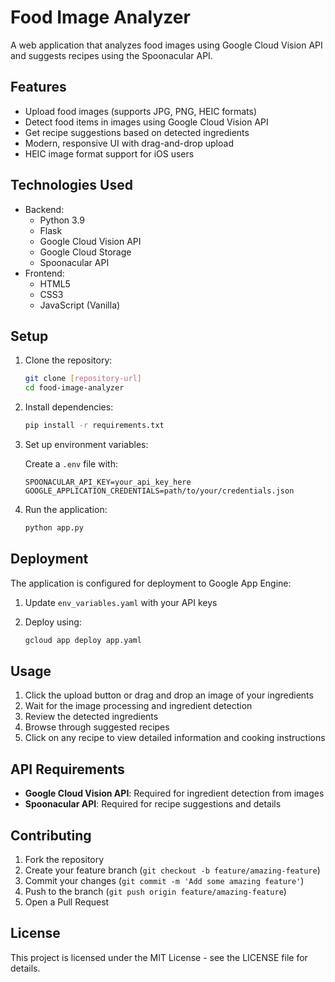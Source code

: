 # Food Image Analyzer

A web application that analyzes food images using Google Cloud Vision API and suggests recipes using the Spoonacular API.

## Features

- Upload food images (supports JPG, PNG, HEIC formats)
- Detect food items in images using Google Cloud Vision API
- Get recipe suggestions based on detected ingredients
- Modern, responsive UI with drag-and-drop upload
- HEIC image format support for iOS users

## Technologies Used

- Backend:
  - Python 3.9
  - Flask
  - Google Cloud Vision API
  - Google Cloud Storage
  - Spoonacular API
- Frontend:
  - HTML5
  - CSS3
  - JavaScript (Vanilla)

## Setup

1. Clone the repository:

   ```bash
   git clone [repository-url]
   cd food-image-analyzer
   ```

2. Install dependencies:

   ```bash
   pip install -r requirements.txt
   ```

3. Set up environment variables:

   Create a `.env` file with:

   ```
   SPOONACULAR_API_KEY=your_api_key_here
   GOOGLE_APPLICATION_CREDENTIALS=path/to/your/credentials.json
   ```

4. Run the application:

   ```bash
   python app.py
   ```

## Deployment

The application is configured for deployment to Google App Engine:

1. Update `env_variables.yaml` with your API keys
2. Deploy using:

   ```bash
   gcloud app deploy app.yaml
   ```

## Usage

1. Click the upload button or drag and drop an image of your ingredients
2. Wait for the image processing and ingredient detection
3. Review the detected ingredients
4. Browse through suggested recipes
5. Click on any recipe to view detailed information and cooking instructions

## API Requirements

- **Google Cloud Vision API**: Required for ingredient detection from images
- **Spoonacular API**: Required for recipe suggestions and details

## Contributing

1. Fork the repository
2. Create your feature branch (`git checkout -b feature/amazing-feature`)
3. Commit your changes (`git commit -m 'Add some amazing feature'`)
4. Push to the branch (`git push origin feature/amazing-feature`)
5. Open a Pull Request

## License

This project is licensed under the MIT License - see the LICENSE file for details.
